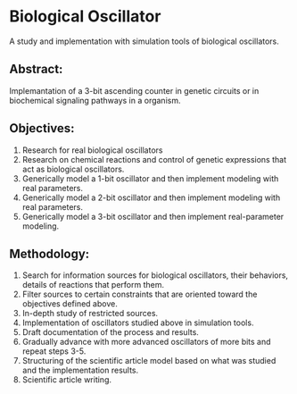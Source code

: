 # Biological Oscillator
A study and implementation with simulation tools of biological oscillators.

## Abstract: 
Implemantation of a 3-bit ascending counter in genetic circuits or in biochemical signaling pathways in a organism.

## Objectives: 
1.    Research for real biological oscillators
2.    Research on chemical reactions and control of genetic expressions that act as biological oscillators.
3.    Generically model a 1-bit oscillator and then implement modeling with real parameters.
4.    Generically model a 2-bit oscillator and then implement modeling with real parameters.
5.    Generically model a 3-bit oscillator and then implement real-parameter modeling. 

## Methodology:
1.    Search for information sources for biological oscillators, their behaviors, details of reactions that perform them.
2.    Filter sources to certain constraints that are oriented toward the objectives defined above.
3.    In-depth study of restricted sources.
4.    Implementation of oscillators studied above in simulation tools.
5.    Draft documentation of the process and results.
6.    Gradually advance with more advanced oscillators of more bits and repeat steps 3-5.
7.    Structuring of the scientific article model based on what was studied and the implementation results.
8.    Scientific article writing.
